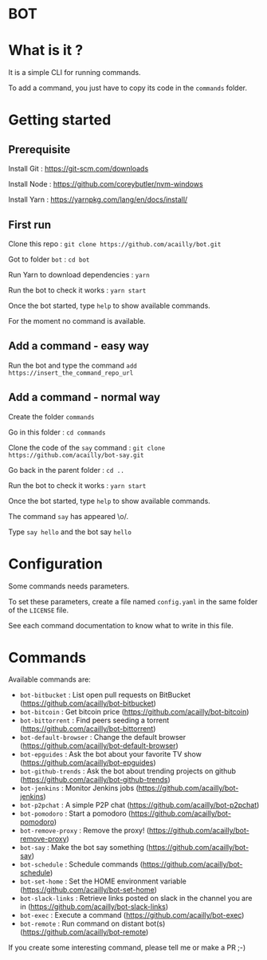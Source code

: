 # BOT

# What is it ?

It is a simple CLI for running commands.

To add a command, you just have to copy its code in the `commands` folder.

# Getting started

## Prerequisite

Install Git : https://git-scm.com/downloads

Install Node : https://github.com/coreybutler/nvm-windows

Install Yarn : https://yarnpkg.com/lang/en/docs/install/

## First run

Clone this repo : `git clone https://github.com/acailly/bot.git`

Got to folder `bot` : `cd bot`

Run Yarn to download dependencies : `yarn`

Run the bot to check it works : `yarn start`

Once the bot started, type `help` to show available commands.

For the moment no command is available.

## Add a command - easy way

Run the bot and type the command `add https://insert_the_command_repo_url`

## Add a command - normal way

Create the folder `commands`

Go in this folder : `cd commands`

Clone the code of the `say` command : `git clone https://github.com/acailly/bot-say.git`

Go back in the parent folder : `cd ..`

Run the bot to check it works : `yarn start`

Once the bot started, type `help` to show available commands.

The command `say` has appeared \o/.

Type `say hello` and the bot say `hello`

# Configuration

Some commands needs parameters.

To set these parameters, create a file named `config.yaml` in the same folder of the `LICENSE` file.

See each command documentation to know what to write in this file.

# Commands

Available commands are:

* `bot-bitbucket` : List open pull requests on BitBucket (https://github.com/acailly/bot-bitbucket)
* `bot-bitcoin` : Get bitcoin price (https://github.com/acailly/bot-bitcoin)
* `bot-bittorrent` : Find peers seeding a torrent (https://github.com/acailly/bot-bittorrent)
* `bot-default-browser` : Change the default browser (https://github.com/acailly/bot-default-browser)
* `bot-epguides` : Ask the bot about your favorite TV show (https://github.com/acailly/bot-epguides)
* `bot-github-trends` : Ask the bot about trending projects on github (https://github.com/acailly/bot-github-trends)
* `bot-jenkins` : Monitor Jenkins jobs (https://github.com/acailly/bot-jenkins)
* `bot-p2pchat` : A simple P2P chat (https://github.com/acailly/bot-p2pchat)
* `bot-pomodoro` : Start a pomodoro (https://github.com/acailly/bot-pomodoro)
* `bot-remove-proxy` : Remove the proxy! (https://github.com/acailly/bot-remove-proxy)
* `bot-say` : Make the bot say something (https://github.com/acailly/bot-say)
* `bot-schedule` : Schedule commands (https://github.com/acailly/bot-schedule)
* `bot-set-home` : Set the HOME environment variable (https://github.com/acailly/bot-set-home)
* `bot-slack-links` : Retrieve links posted on slack in the channel you are in (https://github.com/acailly/bot-slack-links)
* `bot-exec` : Execute a command (https://github.com/acailly/bot-exec)
* `bot-remote` : Run command on distant bot(s) (https://github.com/acailly/bot-remote)

If you create some interesting command, please tell me or make a PR ;-)
